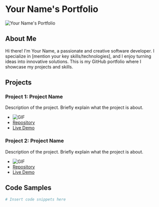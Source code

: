 # Your Name's Portfolio

![Your Name's Portfolio](link-to-your-profile-image.png)

## About Me

Hi there! I'm Your Name, a passionate and creative software developer. I specialize in [mention your key skills/technologies], and I enjoy turning ideas into innovative solutions. This is my GitHub portfolio where I showcase my projects and skills.

## Projects

### Project 1: Project Name

Description of the project. Briefly explain what the project is about.

- ![GIF](link-to-gif-1.gif)
- [Repository](link-to-repository)
- [Live Demo](link-to-live-demo)

### Project 2: Project Name

Description of the project. Briefly explain what the project is about.

- ![GIF](link-to-gif-2.gif)
- [Repository](link-to-repository)
- [Live Demo](link-to-live-demo)

## Code Samples

```python
# Insert code snippets here
